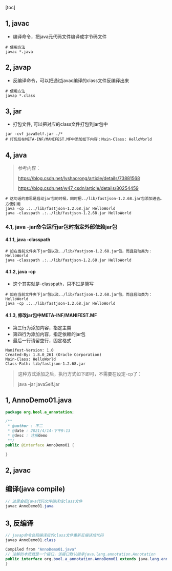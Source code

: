 [toc]

<extoc><extoc>





## 1, javac

* 编译命令，把java元代码文件编译成字节码文件

```shell
# 使用方法
javac *.java
```



## 2, javap

* 反编译命令，可以把通过javac编译的class文件反编译出来

```shell
# 使用方法
javap *.class
```





## 3, jar

* 打包文件, 可以把对应的class文件打包到jar包中

```shell
jar -cvf javaSelf.jar ./*
# 打包后在META-INF/MANIFEST.MF中添加如下内容：Main-Class: HelloWorld
```



## 4, java

> 参考内容：
>
> https://blog.csdn.net/lvshaorong/article/details/73881568
>
> https://blog.csdn.net/w47_csdn/article/details/80254459



```shell
# 这句话的意思是启动jar包的时候，同时把../lib/fastjson-1.2.68.jar包添加进去。方便引用
java -cp .:../lib/fastjson-1.2.68.jar HelloWorld
java -classpath .:../lib/fastjson-1.2.68.jar HelloWorld
```



### 4.1, java -jar命令运行jar包时指定外部依赖jar包

#### 4.1.1, java -classpath

```shell
# 加在当前文件夹下jar包以及../lib/fastjson-1.2.68.jar包，而且启动类为：HelloWorld
java -classpath .:../lib/fastjson-1.2.68.jar HelloWorld
```

#### 4.1.2, java -cp

* 这个其实就是-classpath，只不过是简写

```shell
# 加在当前文件夹下jar包以及../lib/fastjson-1.2.68.jar包，而且启动类为：HelloWorld
java -cp .:../lib/fastjson-1.2.68.jar HelloWorld
```

#### 4.1.3, 修改jar包中META-INF/MANIFEST.MF

* 第三行为添加内容，指定主类
* 第四行为添加内容，指定依赖的jar包
* 最后一行请留空行，固定格式

```shell
Manifest-Version: 1.0
Created-By: 1.8.0_261 (Oracle Corporation)
Main-Class: HelloWorld
Class-Path: lib/fastjson-1.2.68.jar
```

> 这种方式添加之后，执行方式如下即可，不需要在设定-cp了：
>
> java -jar javaSelf.jar















## 1, AnnoDemo01.java

```java
package org.bool.a_annotation;

/**
 * @author : 不二
 * @date : 2021/4/14-下午9:13
 * @desc : 注解demo
 **/
public @interface AnnoDemo01 {

}
```



## 2, javac

## 编译(java compile)

```java
// 这里会把java代码文件编译成class文件
javac AnnoDemo01.java
```

 

## 3, 反编译

```java
// javap命令会把编译后的class文件重新反编译成代码
javap AnnoDemo01.class
```



```java
Compiled from "AnnoDemo01.java"
// 注解的本质就是一个接口，该接口默认继承java.lang.annotation.Annotation
public interface org.bool.a_annotation.AnnoDemo01 extends java.lang.annotation.Annotation {
}
```



